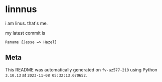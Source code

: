 # linnnus

i am linus. that's me.

my latest commit is

```
Rename {Jesse => Hazel}
```

## Meta

This README was automatically generated on `fv-az577-210` using Python
`3.10.13` at `2023-11-08 05:32:13.670652`.
